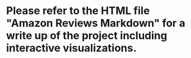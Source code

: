 # Please refer to the HTML file "Amazon Reviews Markdown" for a write up of the project including interactive visualizations.